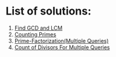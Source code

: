 # List of solutions:

1. [Find GCD and LCM](https://github.com/SanjampreetSingh/PP/tree/master/Programming%20Pathshala/Mathematics%20Code/Find%20GCD%20and%20LCM/)
2. [Counting Primes](https://github.com/SanjampreetSingh/PP/tree/master/Programming%20Pathshala/Mathematics%20Code/Counting%20Primes/)
3. [Prime-Factorization(Multiple Queries)](<https://github.com/SanjampreetSingh/PP/tree/master/Programming%20Pathshala/Mathematics%20Code/Prime-Factorization(Multiple%20Queries)/>)
4. [Count of Divisors For Multiple Queries](https://github.com/SanjampreetSingh/PP/tree/master/Programming%20Pathshala/Mathematics%20Code/Count%20of%20Divisors%20For%20Multiple%20Queries/)
